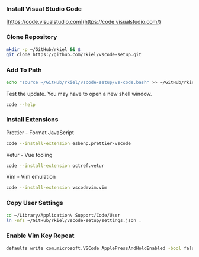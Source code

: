 ### Install Visual Studio Code

[https://code.visualstudio.com](https://code.visualstudio.com/)

### Clone Repository

```bash
mkdir -p ~/GitHub/rkiel && $_
git clone https://github.com/rkiel/vscode-setup.git
```

### Add To Path

```bash
echo "source ~/GitHub/rkiel/vscode-setup/vs-code.bash" >> ~/GitHub/rkiel/osx-setup/dotfiles/bash_profile
```

Test the update. You may have to open a new shell window.

```bash
code --help
```

### Install Extensions

Prettier - Format JavaScript

```bash
code --install-extension esbenp.prettier-vscode
```

Vetur - Vue tooling

```bash
code --install-extension octref.vetur
```

Vim - Vim emulation

```bash
code --install-extension vscodevim.vim
```

### Copy User Settings

```bash
cd ~/Library/Application\ Support/Code/User
ln -nfs ~/GitHub/rkiel/vscode-setup/settings.json .
```

### Enable Vim Key Repeat

```bash
defaults write com.microsoft.VSCode ApplePressAndHoldEnabled -bool false
```
